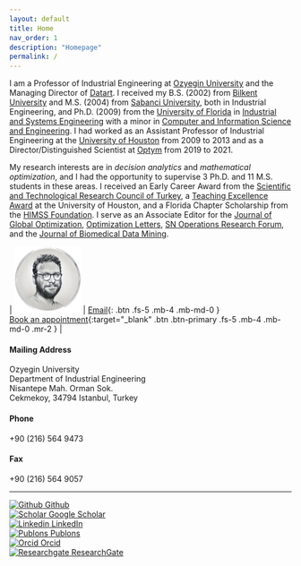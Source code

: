 ```yaml
---
layout: default
title: Home
nav_order: 1
description: "Homepage"
permalink: /
---
```


I am a Professor of Industrial Engineering at <a href="http://www.ozyegin.edu.tr" target="_blank">Ozyegin University</a> and the Managing Director of <a href="http://www.datart.com.tr" target="_blank">Datart</a>. I received my B.S. (2002) from <a href="http://www.bilkent.edu.tr" target="_blank">Bilkent University</a> and M.S. (2004) from <a href="http://www.sabanciuniv.edu.tr" target="_blank">Sabanci University</a>, both in Industrial Engineering, and Ph.D. (2009) from the <a href="http://www.ufl.edu" target="_blank">University of Florida</a> in <a href="https://www.ise.ufl.edu" target="_blank">Industrial and Systems Engineering</a> with a minor in <a href="https://www.cise.ufl.edu" target="_blank">Computer and Information Science and Engineering</a>. I had worked as an Assistant Professor of Industrial Engineering at the <a href="http://www.uh.edu" target="_blank">University of Houston</a> from 2009 to 2013 and as a Director/Distinguished Scientist at <a href="http://www.optym.com" target="_blank">Optym</a> from 2019 to 2021.

My research interests are in <i>decision analytics</i> and <i>mathematical optimization</i>, and I had the opportunity to supervise 3 Ph.D. and 11 M.S. students in these areas. I received an Early Career Award from the <a href="https://www.tubitak.gov.tr" target="_blank">Scientific and Technological Research Council of Turkey</a>, a <a href="https://www.egr.uh.edu/news/201205/cullen-college-faculty-staff-honored-excellence" target="_blank">Teaching Excellence Award</a> at the University of Houston, and a Florida Chapter Scholarship from the <a href="https://www.himss.org" target="_blank">HIMSS Foundation</a>. I serve as an Associate Editor for the <a href="https://www.springer.com/journal/10898" target="_blank">Journal of Global Optimization</a>, <a href="https://www.springer.com/journal/11590" target="_blank">Optimization Letters</a>, <a href="https://www.springer.com/journal/43069" target="_blank">SN Operations Research Forum</a>, and the <a href="https://www.longdom.org/biomedical-data-mining.html" target="_blank">Journal of Biomedical Data Mining</a>.

| <img src="/assets/images/oek2.png" alt="OEK" width="119"/> | [Email](mailto:erhunk@gmail.com){: .btn .fs-5 .mb-4 .mb-md-0 } <br /> [Book an appointment](https://calendly.com/erhun-kundakcioglu/zoom-meeting){:target="_blank" .btn .btn-primary .fs-5 .mb-4 .mb-md-0 .mr-2 } |


#### Mailing Address 
Ozyegin University<br />
Department of Industrial Engineering<br />
Nisantepe Mah. Orman Sok.<br />
Cekmekoy, 34794 Istanbul, Turkey
#### Phone
+90 (216) 564 9473
#### Fax
+90 (216) 564 9057

---

<a href="https://github.com/OEKundakcioglu/" target="_blank"> <img src="../../assets/images/github.png" style="height:21px;" alt="Github"> Github</a>  
<a href="https://scholar.google.com/citations?user=k6NTKvsAAAAJ&hl=en" target="_blank"><img src="../../assets/images/scholar.jpg" style="height:21px;" alt="Scholar"> Google Scholar</a>  
<a href="https://www.linkedin.com/in/erhunkundakcioglu" target="_blank"><img src="../../assets/images/linkedin.png" style="height:21px;" alt="Linkedin"> LinkedIn</a>  
<a href="https://publons.com/researcher/457748/o-erhun-kundakcioglu/" target="_blank"><img src="../../assets/images/publons.png" style="height:21px;" alt="Publons"> Publons</a>  
<a href="https://orcid.org/0000-0003-3033-0986" target="_blank"><img src="../../assets/images/orcid.png" style="height:21px;" alt="Orcid"> Orcid</a>  
<a href="https://www.researchgate.net/profile/O_Kundakcioglu" target="_blank"><img src="../../assets/images/researchg.png" style="height:21px;" alt="Researchgate"> ResearchGate</a>
